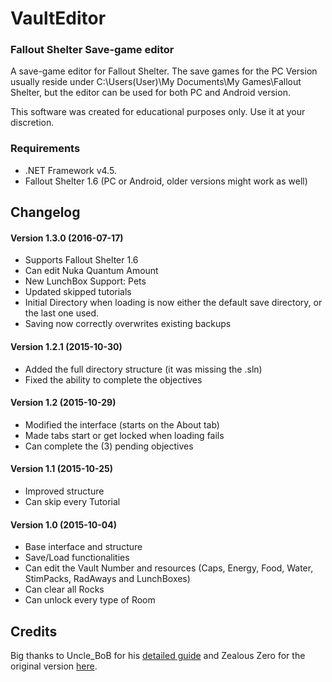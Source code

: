 # VaultEditor
### Fallout Shelter Save-game editor
A save-game editor for Fallout Shelter. The save games for the PC Version usually reside under
C:\Users\(User)\My Documents\My Games\Fallout Shelter, but the editor can be used for both PC and Android version.

This software was created for educational purposes only. Use it at your discretion.

### Requirements

- .NET Framework v4.5.
- Fallout Shelter 1.6 (PC or Android, older versions might work as well)

## Changelog

#### Version 1.3.0 (2016-07-17)

- Supports Fallout Shelter 1.6
- Can edit Nuka Quantum Amount
- New LunchBox Support: Pets
- Updated skipped tutorials
- Initial Directory when loading is now either the default save directory, or the last one used.
- Saving now correctly overwrites existing backups

#### Version 1.2.1 (2015-10-30)

- Added the full directory structure (it was missing the .sln)
- Fixed the ability to complete the objectives

#### Version 1.2 (2015-10-29)

- Modified the interface (starts on the About tab)
- Made tabs start or get locked when loading fails
- Can complete the (3) pending objectives

#### Version 1.1 (2015-10-25)

- Improved structure
- Can skip every Tutorial

#### Version 1.0 (2015-10-04)

- Base interface and structure
- Save/Load functionalities
- Can edit the Vault Number and resources (Caps, Energy, Food, Water, StimPacks, RadAways and LunchBoxes)
- Can clear all Rocks
- Can unlock every type of Room

## Credits
Big thanks to Uncle_BoB for his [detailed guide][guide] and Zealous Zero for the original version [here][original].

[file]:https://gitlab.com/double.z/VaultEditor/raw/master/VaultEditor.exe
[guide]:http://androidrepublic.org/forum/threads/fallout-shelter-save-decryption-encryption.6181/
[original]:https://gitlab.com/double.z/VaultEditor